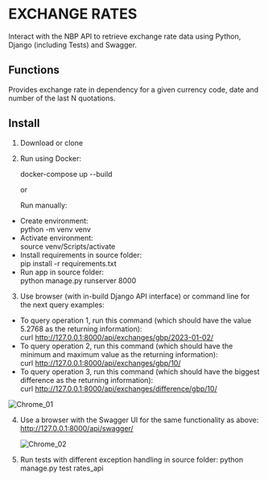 # EXCHANGE RATES

Interact with the NBP API to retrieve exchange rate data using Python, Django (including Tests) and Swagger.

## Functions

Provides exchange rate in dependency for a given currency code, date and number of the last N quotations.

## Install

1. Download or clone
2. Run using Docker:  
  
   docker-compose up --build  
  
   or  
  
   Run manually:  
  * Create environment:  
   python -m venv venv  
  * Activate environment:  
   source venv/Scripts/activate  
  * Install requirements in source folder:  
   pip install -r requirements.txt  
  * Run app in source folder:  
   python manage.py runserver 8000  

3. Use browser (with in-build Django API interface) or command line for the next query examples:
  * To query operation 1, run this command (which should have the value 5.2768 as the returning information):  
   curl http://127.0.0.1:8000/api/exchanges/gbp/2023-01-02/
  * To query operation 2, run this command (which should have the minimum and maximum value as the returning
   information):  
   curl http://127.0.0.1:8000/api/exchanges/gbp/10/
  * To query operation 3, run this command (which should have the biggest difference as the returning information):  
   curl http://127.0.0.1:8000/api/exchanges/difference/gbp/10/
   
   ![Chrome_01](https://user-images.githubusercontent.com/111561866/234058525-b848d4cb-b629-4d0c-9c05-870c459456af.JPG)

4. Use a browser with the Swagger UI for the same functionality as above:
   http://127.0.0.1:8000/api/swagger/
   
   ![Chrome_02](https://user-images.githubusercontent.com/111561866/234058595-7f98e5e6-c58b-45cc-bc86-0b5018bb3656.JPG)

5. Run tests with different exception handling in source folder:
   python manage.py test rates_api

